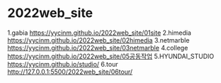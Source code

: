 # 2022web_site
1.gabia https://yycinm.github.io/2022web_site/01site
2.himedia https://yycinm.github.io/2022web_site/02himedia
3.netmarble https://yycinm.github.io/2022web_site/03netmarble
4.college  https://yycinm.github.io/2022web_site/05공동작업
5.HYUNDAI_STUDIO  https://yycinm.github.io/studio/
6.tour http://127.0.0.1:5500/2022web_site/06tour/